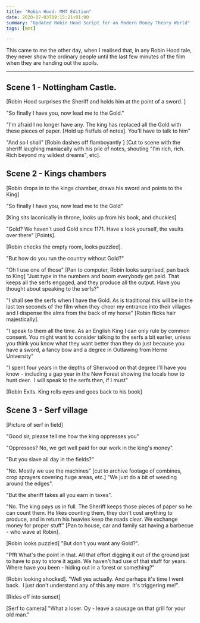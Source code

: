 ```yaml
---
title: "Robin Hood: MMT Edition"
date: 2020-07-03T09:15:21+01:00
summary: "Updated Robin Hood Script for an Modern Money Theory World"
tags: [mmt]

---
```


This came to me the other day, when I realised that, in any Robin Hood
tale, they never show the ordinary people until the last few minutes
of the film when they are handing out the spoils.

---

## Scene 1 - Nottingham Castle.

[Robin Hood surprises the Sheriff and holds him at the point of a sword. ]

"So finally I have you, now lead me to the Gold."

"I'm afraid I no longer have any. The king has replaced all the Gold
with these pieces of paper. [Hold up fistfuls of notes]. You'll have
to talk to him"

"And so I shall" [Robin dashes off flamboyantly ] [Cut to scene with
the sheriff laughing maniacally with his pile of notes, shouting "I'm
rich, rich. Rich beyond my wildest dreams", etc].

## Scene 2 - Kings chambers

[Robin drops in to the kings chamber, draws his sword and points to the King]

"So finally I have you, now lead me to the Gold"

[King sits laconically in throne, looks up from his book, and chuckles]

"Gold? We haven't used Gold since 1171. Have a look yourself, the
vaults over there" [Points].

[Robin checks the empty room, looks puzzled].

"But how do you run the country without Gold?"

"Oh I use one of those" [Pan to computer, Robin looks surprised, pan
back to King] "Just type in the numbers and boom everybody get paid.
That keeps all the serfs engaged, and they produce all the output.
Have you thought about speaking to the serfs?"

"I shall see the serfs when I have the Gold. As is traditional this
will be in the last ten seconds of the film when they cheer my
entrance into their villages and I dispense the alms from the back of
my horse" [Robin flicks hair majestically].

"I speak to them all the time. As an English King I can only rule by
common consent. You might want to consider talking to the serfs a bit
earlier, unless you think you know what they want better than they do
just because you have a sword, a fancy bow and a degree in Outlawing
from Herne University"

"I spent four years in the depths of Sherwood on that degree I'll have
you know - including a gap year in the New Forest showing the locals
how to hunt deer.  I will speak to the serfs then, if I must"

[Robin Exits. King rolls eyes and goes back to his book]

## Scene 3 - Serf village

[Picture of serf in field]

"Good sir, please tell me how the king oppresses you"

"Oppresses? No, we get well paid for our work in the king's money".

"But you slave all day in the fields?"

"No. Mostly we use the machines" [cut to archive footage of combines,
crop sprayers covering huge areas, etc.] "We just do a bit of weeding
around the edges".

"But the sheriff takes all you earn in taxes".

"No. The king pays us in full. The Sheriff keeps those pieces of paper
so he can count them. He likes counting them, they don't cost anything
to produce, and in return his heavies keep the roads clear. We
exchange money for proper stuff" [Pan to house, car and family sat
having a barbecue - who wave at Robin].

[Robin looks puzzled] "But don't you want any Gold?".

"Pfft What's the point in that. All that effort digging it out of the
ground just to have to pay to store it again. We haven't had use of
that stuff for years. Where have you been - hiding out in a forest or
something?"

[Robin looking shocked]. "Well yes actually. And perhaps it's time I
went back.  I just don't understand any of this any more. It's
triggering me!".

[Rides off into sunset]

[Serf to camera] "What a loser. Oy - leave a sausage on that grill for
your old man."
